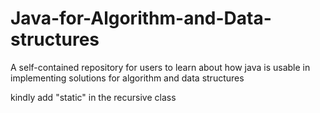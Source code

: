 # Java-for-Algorithm-and-Data-structures
A self-contained repository for users to learn about how java is usable in implementing solutions for algorithm and data structures


kindly add "static" in the recursive class 
